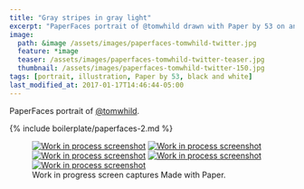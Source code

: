 ```yaml
---
title: "Gray stripes in gray light"
excerpt: "PaperFaces portrait of @tomwhild drawn with Paper by 53 on an iPad."
image: 
  path: &image /assets/images/paperfaces-tomwhild-twitter.jpg 
  feature: *image
  teaser: /assets/images/paperfaces-tomwhild-twitter-teaser.jpg
  thumbnail: /assets/images/paperfaces-tomwhild-twitter-150.jpg
tags: [portrait, illustration, Paper by 53, black and white]
last_modified_at: 2017-01-17T14:46:44-05:00
---
```


PaperFaces portrait of [@tomwhild](https://twitter.com/tomwhild).

{% include boilerplate/paperfaces-2.md %}

<figure class="third">
	<a href="/assets/images/paperfaces-tomwhild-process-1-lg.jpg"><img src="/assets/images/paperfaces-tomwhild-process-1-600.jpg" alt="Work in process screenshot"></a>
	<a href="/assets/images/paperfaces-tomwhild-process-2-lg.jpg"><img src="/assets/images/paperfaces-tomwhild-process-2-600.jpg" alt="Work in process screenshot"></a>
	<a href="/assets/images/paperfaces-tomwhild-process-3-lg.jpg"><img src="/assets/images/paperfaces-tomwhild-process-3-600.jpg" alt="Work in process screenshot"></a>
	<a href="/assets/images/paperfaces-tomwhild-process-4-lg.jpg"><img src="/assets/images/paperfaces-tomwhild-process-4-600.jpg" alt="Work in process screenshot"></a>
	<a href="/assets/images/paperfaces-tomwhild-process-5-lg.jpg"><img src="/assets/images/paperfaces-tomwhild-process-5-600.jpg" alt="Work in process screenshot"></a>
	<figcaption>Work in progress screen captures Made with Paper.</figcaption>
</figure>
